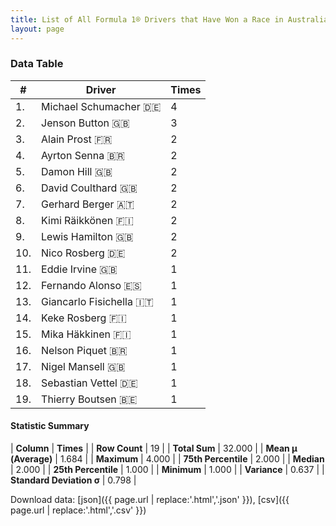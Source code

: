 ```yaml
---
title: List of All Formula 1® Drivers that Have Won a Race in Australia by Number of Times
layout: page
---
```


<canvas id="chart" width="400" height="180"></canvas>
<script>
var data = {
    "datasets": [
        {
            "backgroundColor": [
                "#9C8E8D",
                "#9C8E8D",
                "#9C8E8D",
                "#9C8E8D",
                "#9C8E8D",
                "#9C8E8D",
                "#9C8E8D",
                "#9C8E8D",
                "#9C8E8D",
                "#9C8E8D",
                "#9C8E8D",
                "#9C8E8D",
                "#9C8E8D",
                "#9C8E8D",
                "#9C8E8D",
                "#9C8E8D",
                "#9C8E8D",
                "#9C8E8D",
                "#9C8E8D"
            ],
            "borderColor": [
                "#1D181E",
                "#1D181E",
                "#1D181E",
                "#1D181E",
                "#1D181E",
                "#1D181E",
                "#1D181E",
                "#1D181E",
                "#1D181E",
                "#1D181E",
                "#1D181E",
                "#1D181E",
                "#1D181E",
                "#1D181E",
                "#1D181E",
                "#1D181E",
                "#1D181E",
                "#1D181E",
                "#1D181E"
            ],
            "borderWidth": 1,
            "data": [
                4.0,
                3.0,
                2.0,
                2.0,
                2.0,
                2.0,
                2.0,
                2.0,
                2.0,
                2.0,
                1.0,
                1.0,
                1.0,
                1.0,
                1.0,
                1.0,
                1.0,
                1.0,
                1.0
            ],
            "label": "Times"
        }
    ],
    "labels": [
        "Michael Schumacher",
        "Jenson Button",
        "Alain Prost",
        "Ayrton Senna",
        "Damon Hill",
        "David Coulthard",
        "Gerhard Berger",
        "Kimi Räikkönen",
        "Lewis Hamilton",
        "Nico Rosberg",
        "Eddie Irvine",
        "Fernando Alonso",
        "Giancarlo Fisichella",
        "Keke Rosberg",
        "Mika Häkkinen",
        "Nelson Piquet",
        "Nigel Mansell",
        "Sebastian Vettel",
        "Thierry Boutsen"
    ]
};
var options = {
  legend: {
    display: false
  },
  scales: {
    xAxes: [{
      ticks: {
        beginAtZero: true,
        maxRotation: 180,
        display: window.innerWidth > 800
      }
    }],
    yAxes: [{
      ticks: {
        beginAtZero: true
      }
    }]
  },
  onResize: function(chart, size) {
    chart.options.scales.xAxes[0].ticks.display = size.width > 800;
  }
};
var chart = new Chart("chart", {
    data: data,
    type: 'bar',
    options: options
});
</script>



### Data Table

| # | Driver | Times |
|--|--|--|
| 1. | Michael Schumacher 🇩🇪 | 4 |
| 2. | Jenson Button 🇬🇧 | 3 |
| 3. | Alain Prost 🇫🇷 | 2 |
| 4. | Ayrton Senna 🇧🇷 | 2 |
| 5. | Damon Hill 🇬🇧 | 2 |
| 6. | David Coulthard 🇬🇧 | 2 |
| 7. | Gerhard Berger 🇦🇹 | 2 |
| 8. | Kimi Räikkönen 🇫🇮 | 2 |
| 9. | Lewis Hamilton 🇬🇧 | 2 |
| 10. | Nico Rosberg 🇩🇪 | 2 |
| 11. | Eddie Irvine 🇬🇧 | 1 |
| 12. | Fernando Alonso 🇪🇸 | 1 |
| 13. | Giancarlo Fisichella 🇮🇹 | 1 |
| 14. | Keke Rosberg 🇫🇮 | 1 |
| 15. | Mika Häkkinen 🇫🇮 | 1 |
| 16. | Nelson Piquet 🇧🇷 | 1 |
| 17. | Nigel Mansell 🇬🇧 | 1 |
| 18. | Sebastian Vettel 🇩🇪 | 1 |
| 19. | Thierry Boutsen 🇧🇪 | 1 |

#### Statistic Summary

| **Column** | **Times** |
| **Row Count** | 19 |
| **Total Sum** | 32.000 |
| **Mean μ (Average)** | 1.684 |
| **Maximum** | 4.000 |
| **75th Percentile** | 2.000 |
| **Median** | 2.000 |
| **25th Percentile** | 1.000 |
| **Minimum** | 1.000 |
| **Variance** | 0.637 |
| **Standard Deviation σ** | 0.798 |

Download data: [json]({{ page.url | replace:'.html','.json' }}), [csv]({{ page.url | replace:'.html','.csv' }})
